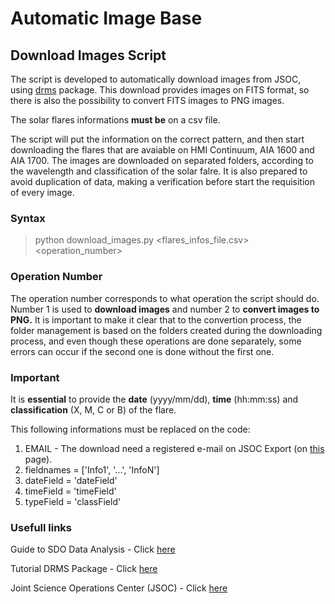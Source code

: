 # Automatic Image Base

## Download Images Script

The script is developed to automatically download images from JSOC, using [drms](https://docs.sunpy.org/projects/drms/en/latest/intro.html) package. This download provides images on FITS format, so there is also the possibility to convert FITS images to PNG images.

The solar flares informations **must be** on a csv file.

The script will put the information on the correct pattern, and then start downloading the flares that are avaiable on HMI Continuum, AIA 1600 and AIA 1700. The images are downloaded on separated folders, according to the wavelength and classification of the solar falre. It is also prepared to avoid duplication of data, making a verification before start the requisition of every image.

### Syntax

> python download_images.py <flares_infos_file.csv> <operation_number>

### Operation Number

The operation number corresponds to what operation the script should do. Number 1 is used to **download images** and number 2 to **convert images to PNG.** It is important to make it clear that to the convertion process, the folder management is based on the folders created during the downloading process, and even though these operations are done separately, some errors can occur if the second one is done without the first one.

### Important

It is **essential** to provide the **date** (yyyy/mm/dd), **time** (hh:mm:ss) and **classification** (X, M, C or B) of the flare.

This following informations must be replaced on the code:

1. EMAIL - The download need a registered e-mail on JSOC Export (on [this](http://jsoc.stanford.edu/ajax/register_email.html) page).
2. fieldnames = ['Info1', '...', 'InfoN']
3. dateField = 'dateField'
4. timeField = 'timeField'
5. typeField = 'classField'

### Usefull links

Guide to SDO Data Analysis - Click [here](https://www.lmsal.com/sdodocs/doc/dcur/SDOD0060.zip/zip/entry/)

Tutorial DRMS Package - Click [here](https://docs.sunpy.org/projects/drms/en/latest/tutorial.html)  

Joint Science Operations Center (JSOC) - Click [here](http://jsoc.stanford.edu)

